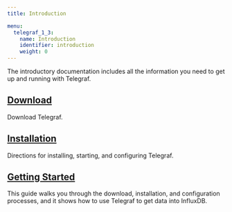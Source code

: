 ```yaml
---
title: Introduction

menu:
  telegraf_1_3:
    name: Introduction
    identifier: introduction
    weight: 0
---
```


The introductory documentation includes all the information you need to get up and running with Telegraf.

## [Download](https://influxdata.com/downloads/#telegraf)
Download Telegraf.

## [Installation](/telegraf/v1.3/introduction/installation/)
Directions for installing, starting, and configuring Telegraf.

## [Getting Started](/telegraf/v1.3/introduction/getting-started-telegraf/)
This guide walks you through the download, installation, and configuration processes, and it shows how to use Telegraf to get data into InfluxDB.
